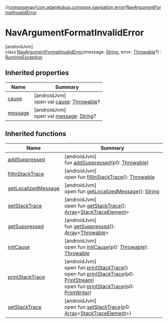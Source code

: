 //[composenav](../../../index.md)/[com.adamkobus.compose.navigation.error](../index.md)/[NavArgumentFormatInvalidError](index.md)

# NavArgumentFormatInvalidError

[androidJvm]\
class [NavArgumentFormatInvalidError](index.md)(message: [String](https://kotlinlang.org/api/latest/jvm/stdlib/kotlin/-string/index.html), error: [Throwable](https://kotlinlang.org/api/latest/jvm/stdlib/kotlin/-throwable/index.html)?) : [RuntimeException](https://developer.android.com/reference/kotlin/java/lang/RuntimeException.html)

## Inherited properties

| Name | Summary |
|---|---|
| [cause](../-reserved-name-error/index.md#-654012527%2FProperties%2F-1047480006) | [androidJvm]<br>open val [cause](../-reserved-name-error/index.md#-654012527%2FProperties%2F-1047480006): [Throwable](https://kotlinlang.org/api/latest/jvm/stdlib/kotlin/-throwable/index.html)? |
| [message](../-reserved-name-error/index.md#1824300659%2FProperties%2F-1047480006) | [androidJvm]<br>open val [message](../-reserved-name-error/index.md#1824300659%2FProperties%2F-1047480006): [String](https://kotlinlang.org/api/latest/jvm/stdlib/kotlin/-string/index.html)? |

## Inherited functions

| Name | Summary |
|---|---|
| [addSuppressed](../-reserved-name-error/index.md#282858770%2FFunctions%2F-1047480006) | [androidJvm]<br>fun [addSuppressed](../-reserved-name-error/index.md#282858770%2FFunctions%2F-1047480006)(p0: [Throwable](https://kotlinlang.org/api/latest/jvm/stdlib/kotlin/-throwable/index.html)) |
| [fillInStackTrace](../-reserved-name-error/index.md#-1102069925%2FFunctions%2F-1047480006) | [androidJvm]<br>open fun [fillInStackTrace](../-reserved-name-error/index.md#-1102069925%2FFunctions%2F-1047480006)(): [Throwable](https://kotlinlang.org/api/latest/jvm/stdlib/kotlin/-throwable/index.html) |
| [getLocalizedMessage](../-reserved-name-error/index.md#1043865560%2FFunctions%2F-1047480006) | [androidJvm]<br>open fun [getLocalizedMessage](../-reserved-name-error/index.md#1043865560%2FFunctions%2F-1047480006)(): [String](https://kotlinlang.org/api/latest/jvm/stdlib/kotlin/-string/index.html) |
| [getStackTrace](../-reserved-name-error/index.md#2050903719%2FFunctions%2F-1047480006) | [androidJvm]<br>open fun [getStackTrace](../-reserved-name-error/index.md#2050903719%2FFunctions%2F-1047480006)(): [Array](https://kotlinlang.org/api/latest/jvm/stdlib/kotlin/-array/index.html)&lt;[StackTraceElement](https://developer.android.com/reference/kotlin/java/lang/StackTraceElement.html)&gt; |
| [getSuppressed](../-reserved-name-error/index.md#672492560%2FFunctions%2F-1047480006) | [androidJvm]<br>fun [getSuppressed](../-reserved-name-error/index.md#672492560%2FFunctions%2F-1047480006)(): [Array](https://kotlinlang.org/api/latest/jvm/stdlib/kotlin/-array/index.html)&lt;[Throwable](https://kotlinlang.org/api/latest/jvm/stdlib/kotlin/-throwable/index.html)&gt; |
| [initCause](../-reserved-name-error/index.md#-418225042%2FFunctions%2F-1047480006) | [androidJvm]<br>open fun [initCause](../-reserved-name-error/index.md#-418225042%2FFunctions%2F-1047480006)(p0: [Throwable](https://kotlinlang.org/api/latest/jvm/stdlib/kotlin/-throwable/index.html)): [Throwable](https://kotlinlang.org/api/latest/jvm/stdlib/kotlin/-throwable/index.html) |
| [printStackTrace](../-reserved-name-error/index.md#-1769529168%2FFunctions%2F-1047480006) | [androidJvm]<br>open fun [printStackTrace](../-reserved-name-error/index.md#-1769529168%2FFunctions%2F-1047480006)()<br>open fun [printStackTrace](../-reserved-name-error/index.md#1841853697%2FFunctions%2F-1047480006)(p0: [PrintStream](https://developer.android.com/reference/kotlin/java/io/PrintStream.html))<br>open fun [printStackTrace](../-reserved-name-error/index.md#1175535278%2FFunctions%2F-1047480006)(p0: [PrintWriter](https://developer.android.com/reference/kotlin/java/io/PrintWriter.html)) |
| [setStackTrace](../-reserved-name-error/index.md#2135801318%2FFunctions%2F-1047480006) | [androidJvm]<br>open fun [setStackTrace](../-reserved-name-error/index.md#2135801318%2FFunctions%2F-1047480006)(p0: [Array](https://kotlinlang.org/api/latest/jvm/stdlib/kotlin/-array/index.html)&lt;[StackTraceElement](https://developer.android.com/reference/kotlin/java/lang/StackTraceElement.html)&gt;) |
